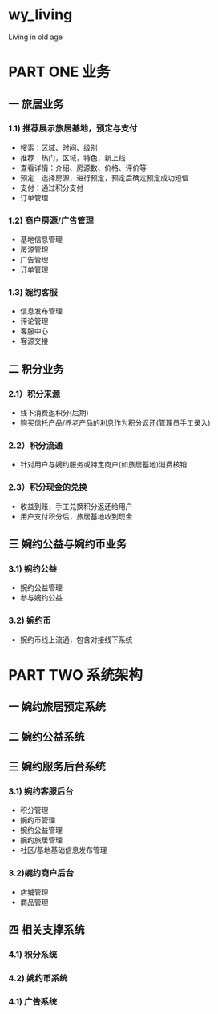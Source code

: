 # wy_living
Living in old age

# PART ONE 业务
## 一 旅居业务
### 1.1) 推荐展示旅居基地，预定与支付
* 搜索：区域、时间、级别
* 推荐：热门，区域，特色，新上线
* 查看详情：介绍、房源数、价格、评价等
* 预定：选择房源，进行预定，预定后确定预定成功短信
* 支付：通过积分支付
* 订单管理

### 1.2) 商户房源/广告管理
* 基地信息管理
* 房源管理
* 广告管理
* 订单管理

### 1.3) 婉约客服
* 信息发布管理
* 评论管理
* 客服中心
* 客源交接

## 二 积分业务
### 2.1）积分来源
* 线下消费返积分(后期)
* 购买信托产品/养老产品的利息作为积分返还(管理员手工录入)

### 2.2）积分流通
* 针对用户与婉约服务或特定商户(如旅居基地)消费核销

### 2.3）积分现金的兑换
* 收益到账，手工兑换积分返还给用户
* 用户支付积分后，旅居基地收到现金

## 三 婉约公益与婉约币业务
### 3.1) 婉约公益
* 婉约公益管理
* 参与婉约公益

### 3.2) 婉约币
* 婉约币线上流通，包含对接线下系统

# PART TWO 系统架构
## 一 婉约旅居预定系统
## 二 婉约公益系统
## 三 婉约服务后台系统
### 3.1) 婉约客服后台
* 积分管理
* 婉约币管理
* 婉约公益管理
* 婉约旅居管理
* 社区/基地基础信息发布管理

### 3.2)婉约商户后台
* 店铺管理
* 商品管理

## 四 相关支撑系统
### 4.1) 积分系统
### 4.2) 婉约币系统
### 4.1) 广告系统
